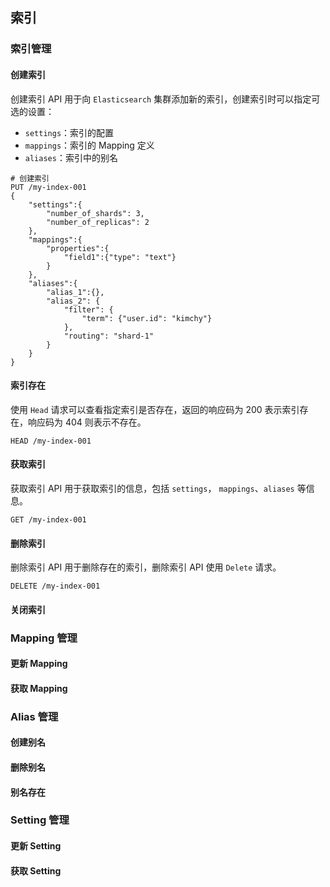 ## 索引

### 索引管理

#### 创建索引

创建索引 API 用于向 `Elasticsearch` 集群添加新的索引，创建索引时可以指定可选的设置：

- `settings`：索引的配置
- `mappings`：索引的 Mapping 定义
- `aliases`：索引中的别名

```shell
# 创建索引
PUT /my-index-001
{
	"settings":{
		"number_of_shards": 3,
		"number_of_replicas": 2
	},
	"mappings":{
		"properties":{
			"field1":{"type": "text"}
		}
	},
	"aliases":{
		"alias_1":{},
		"alias_2": {
			"filter": {
				"term": {"user.id": "kimchy"}
			},
			"routing": "shard-1"
		}
	}
}
```

#### 索引存在

使用 `Head` 请求可以查看指定索引是否存在，返回的响应码为 200 表示索引存在，响应码为 404 则表示不存在。

```shell
HEAD /my-index-001
```

#### 获取索引

获取索引 API 用于获取索引的信息，包括 `settings`， `mappings`、`aliases` 等信息。

```shell
GET /my-index-001
```

#### 删除索引

删除索引 API 用于删除存在的索引，删除索引 API 使用 `Delete` 请求。

```shell
DELETE /my-index-001
```

#### 关闭索引



### Mapping 管理

#### 更新 Mapping

#### 获取 Mapping

### Alias 管理

#### 创建别名

#### 删除别名

#### 别名存在

### Setting 管理

#### 更新 Setting

#### 获取 Setting